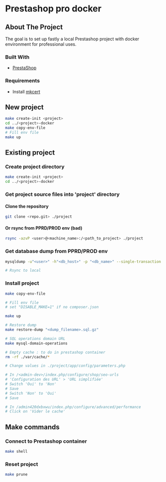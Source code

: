 # Prestashop pro docker

## About The Project

The goal is to set up fastly a local Prestashop project with docker environment for professional uses.

### Built With

* [PrestaShop](https://github.com/PrestaShop/PrestaShop)

### Requirements

* Install [mkcert](https://github.com/FiloSottile/mkcert)

## New project

   ```sh
   make create-init <project>
   cd ../<project>-docker
   make copy-env-file
   # Fill env file
   make up
   ```

## Existing project

### Create project directory

   ```sh
   make create-init <project>
   cd ../<project>-docker
   ```

### Get project source files into 'project' directory

#### Clone the repository

   ```sh
   git clone <repo.git> ./project
   ```

#### Or rsync from PPRD/PROD env (bad)

   ```sh
   rsync -azvP <user>@<machine_name>:/<path_to_project> ./project
   ```

### Get database dump from PPRD/PROD env

   ```sh
   mysqldump -u"<user>" -h"<db_host>" -p "<db_name>" --single-transaction --create-options --extended-insert --complete-insert --databases --add-drop-database | gzip > dump_$(date +%d%m%Y-%H%M%S).sql.gz

   # Rsync to local
   ```

### Install project

   ```sh
   make copy-env-file
   
   # Fill env file
   # set "DISABLE_MAKE=1" if no composer.json

   make up
   
   # Restore dump
   make restore-dump "<dump_filename>.sql.gz"

   # SQL operations domain URL
   make mysql-domain-operations

   # Empty cache : to do in prestashop container
   rm -rf ./var/cache/*

   # Change values in ./project/app/config/parameters.php

   # In /<admin-dev>/index.php/configure/shop/seo-urls
   # 'Configuration des URL' > 'URL simplifiée'
   # Switch 'Oui' to 'Non'
   # Save
   # Switch 'Non' to 'Oui'
   # Save

   # In /admin420dxbxwu/index.php/configure/advanced/performance
   # Click on 'Vider le cache'
   ```

## Make commands

### Connect to Prestashop container

  ```sh
  make shell
  ```

### Reset project

  ```sh
  make prune
  ```